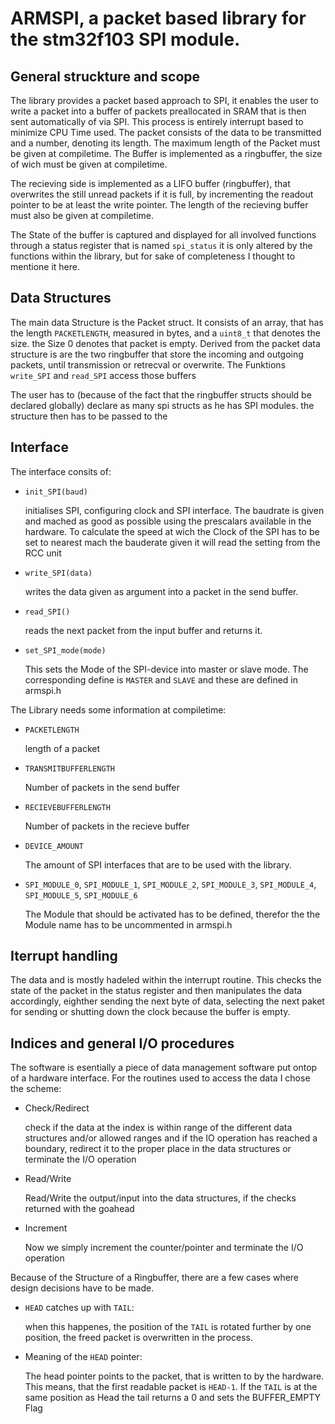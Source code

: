 # ARMSPI, a packet based library for the stm32f103 SPI module.
## General struckture and scope
The library provides a packet based approach to SPI, it enables the user to write a packet into a buffer of packets preallocated in SRAM that is then sent automatically of via SPI.
This process is entirely interrupt based to minimize CPU Time used.
The packet consists of the data to be transmitted and a number, denoting its length.
The maximum length of the Packet must be given at compiletime.
The Buffer is implemented as a ringbuffer, the size of wich must be given at compiletime.

The recieving side is implemented as a LIFO buffer (ringbuffer), that overwrites the still unread packets if it is full, by incrementing the readout pointer to be at least the write pointer.
The length of the recieving buffer must also be given at compiletime.

The State of the buffer is captured and displayed for all involved functions through a status register that is named `spi_status` it is only altered by the functions within the library, but for sake of completeness I thought to mentione it here.

## Data Structures
The main data Structure is the Packet struct. It consists of an array, that has the length `PACKETLENGTH`, measured in bytes, and a `uint8_t` that denotes the size. the Size 0 denotes that packet is empty.
Derived from the packet data structure is are the two ringbuffer that store the incoming and outgoing packets, until transmission or retrecval or overwrite. The Funktions `write_SPI` and `read_SPI` access those buffers

The user has to (because of the fact that the ringbuffer structs should be declared globally) declare as many spi structs as he has SPI modules. the structure then has to be passed to the

## Interface
The interface consits of:
* `init_SPI(baud)`

    initialises SPI, configuring clock and SPI interface. The baudrate is given and mached as good as possible using the prescalars available in the hardware.
    To calculate the speed at wich the Clock of the SPI has to be set to nearest mach the bauderate given it will read the setting from the RCC unit

* `write_SPI(data)`

    writes the data given as argument into a packet in the send buffer.

* `read_SPI()`

    reads the next packet from the input buffer and returns it.

* `set_SPI_mode(mode)`

    This sets the Mode of the SPI-device into master or slave mode. The corresponding define is `MASTER` and `SLAVE` and these are defined in armspi.h

The Library needs some information at compiletime:
* `PACKETLENGTH`

    length of a packet

* `TRANSMITBUFFERLENGTH`

    Number of packets in the send buffer

* `RECIEVEBUFFERLENGTH`

    Number of packets in the recieve buffer

* `DEVICE_AMOUNT`

    The amount of SPI interfaces that are to be used with the library.

* `SPI_MODULE_0`, `SPI_MODULE_1`, `SPI_MODULE_2`, `SPI_MODULE_3`, `SPI_MODULE_4`, `SPI_MODULE_5`, `SPI_MODULE_6`

    The Module that should be activated has to be defined, therefor the the Module name has to be uncommented in armspi.h

## Iterrupt handling
The data and is mostly hadeled within the interrupt routine. This checks the state of the packet in the status register and then manipulates the data accordingly, eighther sending the next byte of data,
selecting the next paket for sending or shutting down the clock because the buffer is empty.

## Indices and general I/O procedures
The software is esentially a piece of data management software put ontop of a hardware interface. For the routines used to access the data I chose the scheme:
* Check/Redirect

    check if the data at the index is within range of the different data structures and/or allowed ranges and if the IO operation has reached a boundary, redirect it to the proper place in the data structures or terminate the I/O operation

* Read/Write

    Read/Write the output/input into the data structures, if the checks returned with the goahead

* Increment

   Now we simply increment the counter/pointer and terminate the I/O operation

Because of the Structure of a Ringbuffer, there are a few cases where design decisions have to be made.
* `HEAD` catches up with `TAIL`:

   when this happenes, the position of the `TAIL` is rotated further by one position, the freed packet is overwritten in the process.

* Meaning of the `HEAD` pointer:

   The head pointer points to the packet, that is written to by the hardware. This means, that the first readable packet is `HEAD-1`. If the `TAIL` is at the same position as Head the tail returns a 0 and sets the BUFFER_EMPTY Flag
